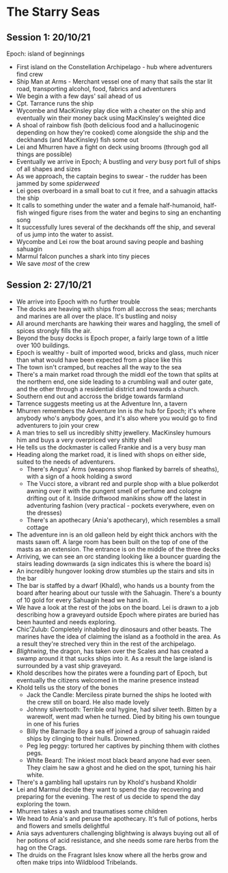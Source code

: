 # The Starry Seas
## Session 1: 20/10/21
Epoch: island of beginnings
- First island on the Constellation Archipelago - hub where adventurers find crew
- Ship Man at Arms - Merchant vessel one of many that sails the star lit road, transporting alcohol, food, fabrics and adventurers
- We begin a with a few days' sail ahead of us
- Cpt. Tarrance runs the ship
- Wycombe and MacKinsley play dice with a cheater on the ship and eventually win their money back using MacKinsley's weighted dice
- A shoal of rainbow fish (both delicious food and a hallucinogenic depending on how they're cooked) come alongside the ship and the deckhands (and MacKinsley) fish some out
- Lei and Mhurren have a fight on deck using brooms (through god all things are possible)
- Eventually we arrive in Epoch; A bustling and _very_ busy port full of ships of all shapes and sizes
- As we approach, the captain begins to swear - the rudder has been jammed by some *spiderweed*
- Lei goes overboard in a small boat to cut it free, and a sahuagin attacks the ship
- It calls to something under the water and a female half-humanoid, half-fish winged figure rises from the water and begins to sing an enchanting song
- It successfully lures several of the deckhands off the ship, and several of us jump into the water to assist.
- Wycombe and Lei row the boat around saving people and bashing sahuagin
- Marmul falcon punches a shark into tiny pieces
- We save _most_ of the crew

## Session 2: 27/10/21
- We arrive into Epoch with no further trouble
- The docks are heaving with ships from all accross the seas; merchants and marines are all over the place. It's bustling and noisy
- All around merchants are hawking their wares and haggling, the smell of spices strongly fills the air. 
- Beyond the busy docks is Epoch proper, a fairly large town of a little over 100 buildings.
- Epoch is wealthy - built of imported wood, bricks and glass, much nicer than what would have been expected from a place like this
- The town isn't cramped, but reaches all the way to the sea
- There's a main market road through the middl eof the town that splits at the northern end, one side leading to a crumbling wall and outer gate, and the other through a residential district and towards a church. 
- Southern end out and accross the bridge towards farmland
- Tarrence suggests meeting us at the Adventure Inn, a tavern
- Mhurren remembers the Adventure Inn is _the_ hub for Epoch; it's where anybody who's anybody goes, and it's also where you would go to find adventurers to join your crew
- A man tries to sell us incredibly shitty jewellery. MacKinsley humours him and buys a very overpriced very shitty shell
- He tells us the dockmaster is called Frankie and is a very busy man
- Heading along the market road, it is lined with shops on either side, suited to the needs of adventurers.
    - There's Angus' Arms (weapons shop flanked by barrels of sheaths), with a sign of a hook holding a sword
    - The Vucci store, a vibrant red and purple shop with a blue polkerdot awning over it with the pungent smell of perfume and cologne drifting out of it. Inside driftwood manikins show off the latest in adventuring fashion (very practical - pockets everywhere, even on the dresses)
    - There's an apothecary (Ania's apothecary), which resembles a small cottage
- The adventure inn is an old galleon held by eight thick anchors with the masts sawn off. A large room has been built on the top of one of the masts as an extension. The entrance is on the middle of the three decks
- Arriving, we can see an orc standing looking like a bouncer guarding the stairs leading downwards (a sign indicates this is where the board is)
- An incredibly hungover looking drow stumbles up the stairs and sits in the bar
- The bar is staffed by a dwarf (Khald), who hands us a bounty from the board after hearing about our tussle with the Sahuagin. There's a bounty of 10 gold for every Sahuagin head we hand in.
- We have a look at the rest of the jobs on the board. Lei is drawn to a job describing how a graveyard outside Epoch where pirates are buried has been haunted and needs exploring.
- Chic'Zulub: Completely inhabited by dinosaurs and other beasts. The marines have the idea of claiming the island as a foothold in the area. As a result they're streched very thin in the rest of the archipelago.
- *Blightwing*, the dragon, has taken over the Scales and has created a swamp around it that sucks ships into it. As a result the large island is surrounded by a vast ship graveyard.
- Khold describes how the pirates were a founding part of Epoch, but eventually the citizens welcomed in the marine presence instead
- Khold  tells us the story of the bones
    - Jack the Candle: Merciless pirate burned the ships he looted with the crew still on board. He also made lovely 
    - Johnny silvertooth: Terrible oral hygine, had silver teeth. Bitten by a warewolf, went mad when he turned. Died by biting his own toungue in one of his furies
    - Billy the Barnacle Boy a sea elf joined a group of sahuagin raided ships by clinging to their hulls. Drowned.
    - Peg leg peggy: tortured her captives by pinching thhem with clothes pegs.
    - White Beard: The inkiest most black beard anyone had ever seen. They claim he saw a ghost and he died on the spot, turning his hair white.
- There's a gambling hall upstairs run by Khold's husband Kholdir
- Lei and Marmul decide they want to spend the day recovering and preparing for the evening. The rest of us decide to spend the day exploring the town.
- Mhurren takes a wash and traumatises some children
- We head to Ania's and peruse the apothecary. It's full of potions, herbs and flowers and smells delightful
- Ania says adventurers challenging blightwing is always buying out all of her potions of acid resistance, and she needs some rare herbs from the hag on the Crags.
- The druids on the Fragrant Isles know where all the herbs grow and often make trips into Wildblood Tribelands.